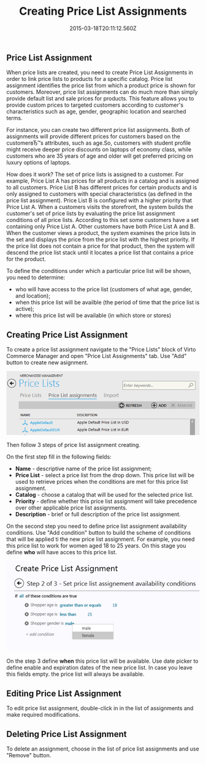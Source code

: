 ﻿---
title: Creating Price List Assignments
description: Creating Price List Assignments
layout: docs
date: 2015-03-18T20:11:12.560Z
priority: 3
---
## Price List Assignment

When price lists are created, you need to create Price List Assignments in order to link price lists to products for a specific catalog. Price list assignment identifies the price list from which a product price is shown for customers. Moreover, price list assignments can do much more than simply provide default list and sale prices for products. This feature allows you to provide custom prices to targeted customers according to customer's characteristics such as age, gender, geographic location and searched terms.

For instance, you can create two different price list assignments. Both of assignments will provide different prices for customers based on the customerвЂ™s attributes, such as age.So, customers with student profile might receive deeper price discounts on laptops of economy class, while customers who are 35 years of age and older will get preferred pricing on luxury options of laptops.

How does it work? The set of price lists is assigned to a customer. For example, Price List A has prices for all products in a catalog and is assigned to all customers. Price List B has different prices for certain products and is only assigned to customers with special characteristics (as defined in the price list assignment). Price List B is configured with a higher priority that Price List A. When a customers visits the storefront, the system builds the customer's set of price lists by evaluating the price list assignment conditions of all price lists. According to this set some customers have a set containing only Price List A. Other customers have both Price List A and B. When the customer views a product, the system examines the price lists in the set and displays the price from the price list with the highest priority. If the price list does not contain a price for that product, then the system will descend the price list stack until it locates a price list that contains a price for the product.

To define the conditions under which a particular price list will be shown, you need to determine:

* who will have access to the price list (customers of what age, gender, and location);
* when this price list will be availble (the period of time that the price list is active);
* where this price list will be available (in which store or stores)

## Creating Price List Assignment

To create a price list assignment navigate to the "Price Lists" block of Virto Commerce Manager and open "Price List Assignments" tab. Use "Add" button to create new asignment.

<img src="../../../assets/images/docs/009-new-assignment.PNG" />

Then follow 3 steps of price list assignment creating.

On the first step fill in the following fields:

* **Name** - descriptive name of the price list assignment;
* **Price List** - select a price list from the drop down. This price list will be used to retrieve prices when the conditions are met for this price list assignment.
* **Catalog** - choose a catalog that will be used for the selected price list.
* **Priority** - define whether this price list assignment will take precedence over other applicable price list assignments.
* **Description** - brief or full description of the price list assignment.

On the second step you need to define price list assignment availability conditions. Use "Add condition" button to build the scheme of conditions that will be applied ti the new price list assignment. For example, you need this price list to work for women aged 18 to 25 years. On this stage you define **who** will have acces to this price list.

<img src="../../../assets/images/docs/010-new-assignment.png" />

On the step 3 define **when** this price list will be available. Use date picker to define enable and expiration dates of the new price list. In case you leave this fields empty. the price list will always be available.

## Editing Price List Assignment

To edit price list assignment, double-click in in the list of assignments and make required modifications.

## Deleting Price List Assignment

To delete an assignment, choose in the list of price list assignments and use "Remove" button.
